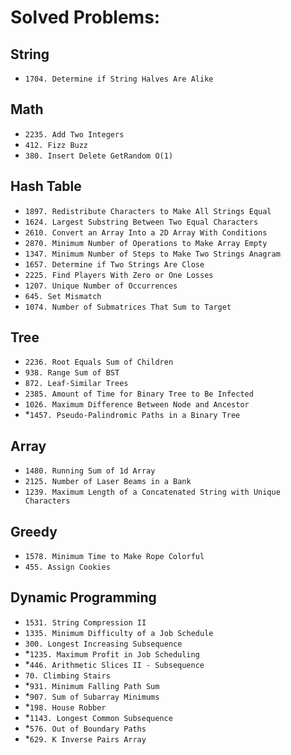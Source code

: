 # Solved Problems:

## String
- `1704. Determine if String Halves Are Alike`

## Math
- `2235. Add Two Integers`
- `412. Fizz Buzz`
- `380. Insert Delete GetRandom O(1)`

## Hash Table
- `1897. Redistribute Characters to Make All Strings Equal`
- `1624. Largest Substring Between Two Equal Characters`
- `2610. Convert an Array Into a 2D Array With Conditions`
- `2870. Minimum Number of Operations to Make Array Empty`
- `1347. Minimum Number of Steps to Make Two Strings Anagram`
- `1657. Determine if Two Strings Are Close`
- `2225. Find Players With Zero or One Losses`
- `1207. Unique Number of Occurrences`
- `645. Set Mismatch`
- `1074. Number of Submatrices That Sum to Target`

## Tree
- `2236. Root Equals Sum of Children`
- `938. Range Sum of BST`
- `872. Leaf-Similar Trees`
- `2385. Amount of Time for Binary Tree to Be Infected`
- `1026. Maximum Difference Between Node and Ancestor`
- *`1457. Pseudo-Palindromic Paths in a Binary Tree`

## Array
- `1480. Running Sum of 1d Array`
- `2125. Number of Laser Beams in a Bank`
- `1239. Maximum Length of a Concatenated String with Unique Characters`

## Greedy
- `1578. Minimum Time to Make Rope Colorful`
- `455. Assign Cookies`

## Dynamic Programming
- `1531. String Compression II`
- `1335. Minimum Difficulty of a Job Schedule`
- `300. Longest Increasing Subsequence`
- *`1235. Maximum Profit in Job Scheduling`
- *`446. Arithmetic Slices II - Subsequence`
- `70. Climbing Stairs`
- *`931. Minimum Falling Path Sum`
- *`907. Sum of Subarray Minimums`
- *`198. House Robber`
- *`1143. Longest Common Subsequence`
- *`576. Out of Boundary Paths`
- *`629. K Inverse Pairs Array`
